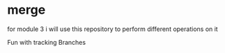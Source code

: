 # merge
for module 3
i will use this repository to perform different operations on it

Fun with tracking 
Branches
